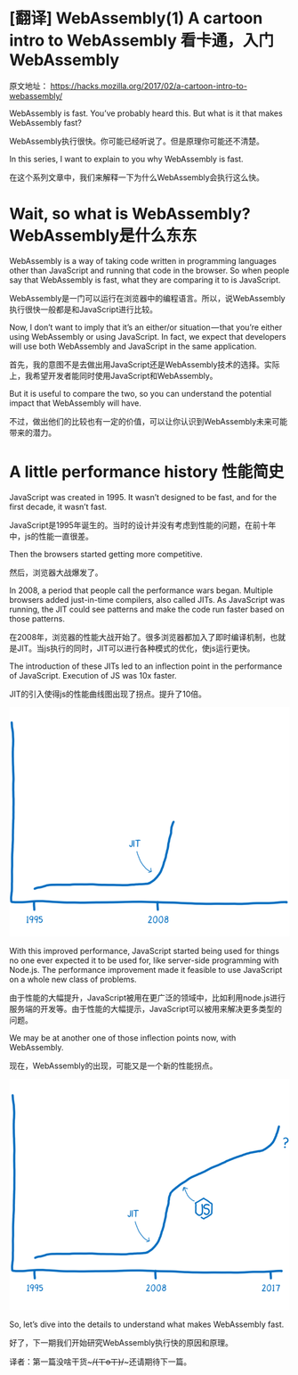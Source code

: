 # [翻译] WebAssembly(1) A cartoon intro to WebAssembly 看卡通，入门WebAssembly

原文地址： https://hacks.mozilla.org/2017/02/a-cartoon-intro-to-webassembly/

WebAssembly is fast. You’ve probably heard this. But what is it that makes WebAssembly fast?

WebAssembly执行很快。你可能已经听说了。但是原理你可能还不清楚。

In this series, I want to explain to you why WebAssembly is fast.

在这个系列文章中，我们来解释一下为什么WebAssembly会执行这么快。

# Wait, so what is WebAssembly? WebAssembly是什么东东

WebAssembly is a way of taking code written in programming languages other than JavaScript and running that code in the browser. So when people say that WebAssembly is fast, what they are comparing it to is JavaScript.

WebAssembly是一门可以运行在浏览器中的编程语言。所以，说WebAssembly执行很快一般都是和JavaScript进行比较。

Now, I don’t want to imply that it’s an either/or situation — that you’re either using WebAssembly or using JavaScript. In fact, we expect that developers will use both WebAssembly and JavaScript in the same application.

首先，我的意图不是去做出用JavaScript还是WebAssembly技术的选择。实际上，我希望开发者能同时使用JavaScript和WebAssembly。

But it is useful to compare the two, so you can understand the potential impact that WebAssembly will have.

不过，做出他们的比较也有一定的价值，可以让你认识到WebAssembly未来可能带来的潜力。

# A little performance history 性能简史

JavaScript was created in 1995. It wasn’t designed to be fast, and for the first decade, it wasn’t fast.

JavaScript是1995年诞生的。当时的设计并没有考虑到性能的问题，在前十年中，js的性能一直很差。

Then the browsers started getting more competitive.

然后，浏览器大战爆发了。

In 2008, a period that people call the performance wars began. Multiple browsers added just-in-time compilers, also called JITs. As JavaScript was running, the JIT could see patterns and make the code run faster based on those patterns.

在2008年，浏览器的性能大战开始了。很多浏览器都加入了即时编译机制，也就是JIT。当js执行的同时，JIT可以进行各种模式的优化，使js运行更快。

The introduction of these JITs led to an inflection point in the performance of JavaScript. Execution of JS was 10x faster.

JIT的引入使得js的性能曲线图出现了拐点。提升了10倍。

![](media/14896484712443.png)

With this improved performance, JavaScript started being used for things no one ever expected it to be used for, like server-side programming with Node.js. The performance improvement made it feasible to use JavaScript on a whole new class of problems.

由于性能的大幅提升，JavaScript被用在更广泛的领域中，比如利用node.js进行服务端的开发等。由于性能的大幅提示，JavaScript可以被用来解决更多类型的问题。

We may be at another one of those inflection points now, with WebAssembly.

现在，WebAssembly的出现，可能又是一个新的性能拐点。

![](media/14896484892321.png)


So, let’s dive into the details to understand what makes WebAssembly fast.

好了，下一期我们开始研究WebAssembly执行快的原因和原理。


译者：第一篇没啥干货~~~/(ㄒoㄒ)/~~~还请期待下一篇。


